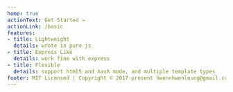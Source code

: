 ```yaml
---
home: true
actionText: Get Started →
actionLink: /basic
features:
- title: Lightweight
  details: wrote in pure js
- title: Express Like
  details: work fine with express
- title: Flexible
  details: support html5 and hash mode, and multiple template types
footer: MIT Licensed | Copyright © 2017-present hwen<hwenleung@gmail.com>
---
```


<EasterEgg/>